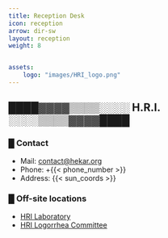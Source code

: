```yaml
---
title: Reception Desk
icon: reception
arrow: dir-sw
layout: reception
weight: 8


assets:
    logo: "images/HRI_logo.png"
---
```


## ████▓▓▓▓▒▒▒▒░░░░ H.R.I. ░░░░▒▒▒▒▓▓▓▓████

### █ Contact

- Mail: <contact@hekar.org>
- Phone: +{{< phone_number >}}
- Address: {{< sun_coords >}}

### █ Off-site locations

- [HRI Laboratory](https://github.com/hekar-lab)
- [HRI Logorrhea Committee](https://bsky.app/profile/hekar.bsky.social)

